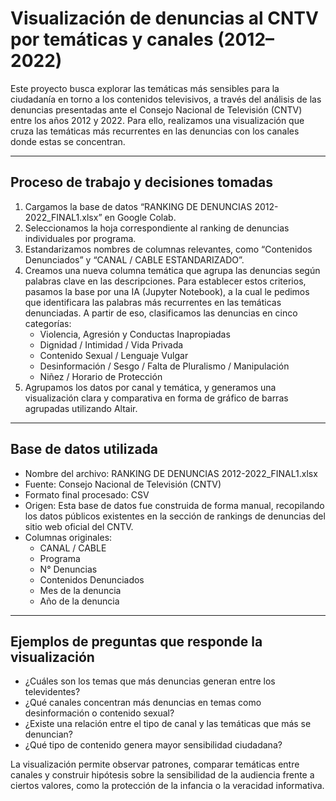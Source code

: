 # Visualización de denuncias al CNTV por temáticas y canales (2012–2022)

Este proyecto busca explorar las temáticas más sensibles para la ciudadanía en torno a los contenidos televisivos, a través del análisis de las denuncias presentadas ante el Consejo Nacional de Televisión (CNTV) entre los años 2012 y 2022. Para ello, realizamos una visualización que cruza las temáticas más recurrentes en las denuncias con los canales donde estas se concentran.

---

## Proceso de trabajo y decisiones tomadas

1. Cargamos la base de datos “RANKING DE DENUNCIAS 2012-2022_FINAL1.xlsx” en Google Colab.
2. Seleccionamos la hoja correspondiente al ranking de denuncias individuales por programa.
3. Estandarizamos nombres de columnas relevantes, como “Contenidos Denunciados” y “CANAL / CABLE ESTANDARIZADO”.
4. Creamos una nueva columna temática que agrupa las denuncias según palabras clave en las descripciones. Para establecer estos criterios, pasamos la base por una IA (Jupyter Notebook), a la cual le pedimos que identificara las palabras más recurrentes en las temáticas denunciadas. A partir de eso, clasificamos las denuncias en cinco categorías:
   - Violencia, Agresión y Conductas Inapropiadas
   - Dignidad / Intimidad / Vida Privada
   - Contenido Sexual / Lenguaje Vulgar
   - Desinformación / Sesgo / Falta de Pluralismo / Manipulación
   - Niñez / Horario de Protección
5. Agrupamos los datos por canal y temática, y generamos una visualización clara y comparativa en forma de gráfico de barras agrupadas utilizando Altair.

---

## Base de datos utilizada

- Nombre del archivo: RANKING DE DENUNCIAS 2012-2022_FINAL1.xlsx
- Fuente: Consejo Nacional de Televisión (CNTV)
- Formato final procesado: CSV
- Origen: Esta base de datos fue construida de forma manual, recopilando los datos públicos existentes en la sección de rankings de denuncias del sitio web oficial del CNTV.
- Columnas originales:
  - CANAL / CABLE
  - Programa
  - N° Denuncias
  - Contenidos Denunciados
  - Mes de la denuncia
  - Año de la denuncia

---

## Ejemplos de preguntas que responde la visualización

- ¿Cuáles son los temas que más denuncias generan entre los televidentes?
- ¿Qué canales concentran más denuncias en temas como desinformación o contenido sexual?
- ¿Existe una relación entre el tipo de canal y las temáticas que más se denuncian?
- ¿Qué tipo de contenido genera mayor sensibilidad ciudadana?

La visualización permite observar patrones, comparar temáticas entre canales y construir hipótesis sobre la sensibilidad de la audiencia frente a ciertos valores, como la protección de la infancia o la veracidad informativa.